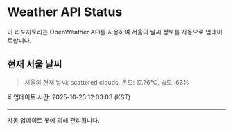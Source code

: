 
# Weather API Status

이 리포지토리는 OpenWeather API를 사용하여 서울의 날씨 정보를 자동으로 업데이트합니다.

## 현재 서울 날씨
> 서울의 현재 날씨: scattered clouds, 온도: 17.76°C, 습도: 63%

⏳ 업데이트 시간: 2025-10-23 12:03:03 (KST)

---
자동 업데이트 봇에 의해 관리됩니다.
